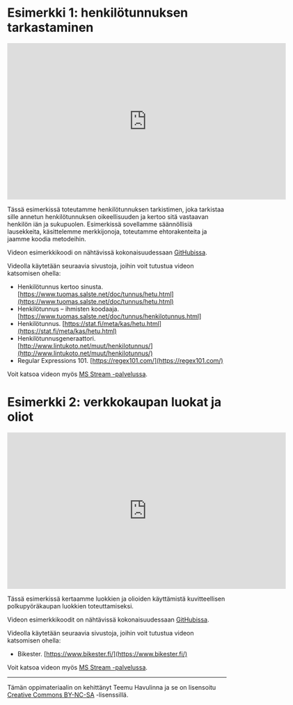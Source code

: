 # Esimerkki 1: henkilötunnuksen tarkastaminen

<iframe width="640" height="360" src="https://web.microsoftstream.com/embed/video/7c65bed8-7724-4ee9-94eb-3b715c8ad630?autoplay=false&amp;showinfo=true" allowfullscreen style="border:none;"></iframe>

Tässä esimerkissä toteutamme henkilötunnuksen tarkistimen, joka tarkistaa sille annetun henkilötunnuksen oikeellisuuden ja kertoo sitä vastaavan henkilön iän ja sukupuolen. Esimerkissä sovellamme säännöllisiä lausekkeita, käsittelemme merkkijonoja, toteutamme ehtorakenteita ja jaamme koodia metodeihin.

Videon esimerkkikoodi on nähtävissä kokonaisuudessaan [GitHubissa](https://github.com/ohjelmointi1/swd4tn032-3009/blob/master/src/viikko8/kertaus/Henkilotunnus.java).

Videolla käytetään seuraavia sivustoja, joihin voit tutustua videon katsomisen ohella:

* Henkilötunnus kertoo sinusta. [https://www.tuomas.salste.net/doc/tunnus/hetu.html](https://www.tuomas.salste.net/doc/tunnus/hetu.html)
* Henkilötunnus – ihmisten koodaaja. [https://www.tuomas.salste.net/doc/tunnus/henkilotunnus.html]
* Henkilötunnus. [https://stat.fi/meta/kas/hetu.html](https://stat.fi/meta/kas/hetu.html)
* Henkilötunnusgeneraattori. [http://www.lintukoto.net/muut/henkilotunnus/](http://www.lintukoto.net/muut/henkilotunnus/)
* Regular Expressions 101. [https://regex101.com/](https://regex101.com/)

Voit katsoa videon myös [MS Stream -palvelussa](https://web.microsoftstream.com/video/7c65bed8-7724-4ee9-94eb-3b715c8ad630).

# Esimerkki 2: verkkokaupan luokat ja oliot

<iframe width="640" height="360" src="https://web.microsoftstream.com/embed/video/e547ee47-b4ac-4182-8a1c-bdcfe3ef060a?autoplay=false&amp;showinfo=true" allowfullscreen style="border:none;"></iframe>

Tässä esimerkissä kertaamme luokkien ja olioiden käyttämistä kuvitteellisen polkupyöräkaupan luokkien toteuttamiseksi. 

Videon esimerkkikoodit on nähtävissä kokonaisuudessaan [GitHubissa](https://github.com/ohjelmointi1/swd4tn032-3009/tree/master/src/viikko8/kertaus).

Videolla käytetään seuraavia sivustoja, joihin voit tutustua videon katsomisen ohella:

* Bikester. [https://www.bikester.fi/](https://www.bikester.fi/)

Voit katsoa videon myös [MS Stream -palvelussa](https://web.microsoftstream.com/video/e547ee47-b4ac-4182-8a1c-bdcfe3ef060a).


---


Tämän oppimateriaalin on kehittänyt Teemu Havulinna ja se on lisensoitu [Creative Commons BY-NC-SA](https://creativecommons.org/licenses/by-nc-sa/4.0/) -lisenssillä.
